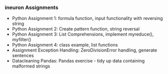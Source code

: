 ### ineuron Assignments

- Python Assignment 1: formula function, input functionality with reversing string
- Python Assignment 2: Create pattern function, string reversal
- Python Assignment 3: List Comprehensions, implement myreduce(), myfilter()
- Python Assignment 4: class example, list functions
- Assignment Exception Handling: ZeroDivisionError handling, generate sentences
- Datacleaning Pandas: Pandas exercise - tidy up data containing malformed strings